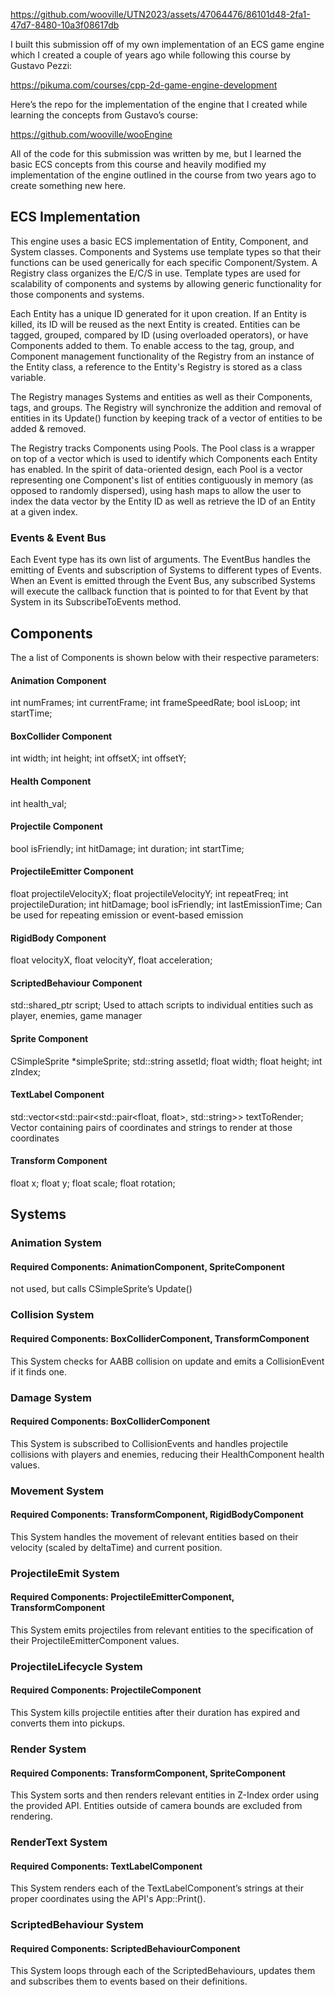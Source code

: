 https://github.com/wooville/UTN2023/assets/47064476/86101d48-2fa1-47d7-8480-10a3f08617db

I built this submission off of my own implementation of an ECS game engine which I created a couple of years ago while following this course by Gustavo Pezzi:

https://pikuma.com/courses/cpp-2d-game-engine-development

Here’s the repo for the implementation of the engine that I created while learning the concepts from Gustavo’s course:

https://github.com/wooville/wooEngine

All of the code for this submission was written by me, but I learned the basic ECS concepts from this course and heavily modified my implementation of the engine outlined in the course from two years ago to create something new here.

## ECS Implementation
This engine uses a basic ECS implementation of Entity, Component, and System classes. Components and Systems use template types so that their functions can be used generically for each specific Component/System. A Registry class organizes the E/C/S in use. Template types are used for scalability of components and systems by allowing generic functionality for those components and systems.

Each Entity has a unique ID generated for it upon creation. If an Entity is killed, its ID will be
reused as the next Entity is created. Entities can be tagged, grouped, compared by ID (using
overloaded operators), or have Components added to them. To enable access to the tag, group,
and Component management functionality of the Registry from an instance of the Entity class, a
reference to the Entity's Registry is stored as a class variable.

The Registry manages Systems and entities as well as their Components, tags, and groups. The Registry will synchronize the addition and removal of entities in its Update() function by keeping track of a vector of entities to be added & removed.

The Registry tracks Components using Pools. The Pool class is a wrapper on top of a vector which is used to identify which Components each Entity has enabled. In the spirit of data-oriented design, each Pool is a vector representing one Component's list of entities contiguously in memory (as opposed to randomly dispersed), using hash maps to allow the user to index the data vector by the Entity ID as well as retrieve the ID of an Entity at a given index.

### Events & Event Bus
Each Event type has its own list of arguments. The EventBus handles the emitting of Events and subscription of Systems to different types of Events. When an Event is emitted through the Event Bus, any subscribed Systems will execute the callback function that is pointed to for that Event by that System in its SubscribeToEvents method.

## Components
The a list of Components is shown below with their respective parameters:
#### Animation Component
int numFrames; int currentFrame; int frameSpeedRate; bool isLoop; int startTime;
#### BoxCollider Component
int width; int height; int offsetX; int offsetY;
#### Health Component
int health_val;
#### Projectile Component
bool isFriendly; int hitDamage; int duration; int startTime;
#### ProjectileEmitter Component
float projectileVelocityX; float projectileVelocityY; int repeatFreq; int projectileDuration; int hitDamage; bool isFriendly; int lastEmissionTime;
Can be used for repeating emission or event-based emission
#### RigidBody Component
float velocityX, float velocityY, float acceleration;
#### ScriptedBehaviour Component
std::shared_ptr <IScriptedBehaviour> script;
Used to attach scripts to individual entities such as player, enemies, game manager
#### Sprite Component
CSimpleSprite *simpleSprite; std::string assetId; float width; float height; int zIndex;
#### TextLabel Component
std::vector<std::pair<std::pair<float, float>, std::string>> textToRender;
Vector containing pairs of coordinates and strings to render at those coordinates
#### Transform Component
float x; float y; float scale; float rotation;

## Systems
### Animation System
#### Required Components: AnimationComponent, SpriteComponent
not used, but calls CSimpleSprite’s Update()

### Collision System
#### Required Components: BoxColliderComponent, TransformComponent
This System checks for AABB collision on update and emits a CollisionEvent if it finds one.

### Damage System
#### Required Components: BoxColliderComponent
This System is subscribed to CollisionEvents and handles projectile collisions with players and enemies, reducing their HealthComponent health values.

### Movement System
#### Required Components: TransformComponent, RigidBodyComponent
This System handles the movement of relevant entities based on their velocity (scaled by deltaTime) and current position.

### ProjectileEmit System
#### Required Components: ProjectileEmitterComponent, TransformComponent
This System emits projectiles from relevant entities to the specification of their ProjectileEmitterComponent values.

### ProjectileLifecycle System
#### Required Components: ProjectileComponent
This System kills projectile entities after their duration has expired and converts them into pickups.

### Render System
#### Required Components: TransformComponent, SpriteComponent
This System sorts and then renders relevant entities in Z-Index order using the provided API. Entities outside of camera bounds are excluded from rendering. 

### RenderText System
#### Required Components: TextLabelComponent
This System renders each of the TextLabelComponent’s strings at their proper coordinates using the API's App::Print().

### ScriptedBehaviour System
#### Required Components: ScriptedBehaviourComponent
This System loops through each of the ScriptedBehaviours, updates them and subscribes them to events based on their definitions.
